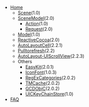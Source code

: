 * [Home](Home)
	* [Scene](Scene)(1.0)
	* [SceneModel](SceneModel)(2.0)
		* [Action](Action)(1.0)
		* [Request](Request)(2.0)
	* [Model](Model)(1.0)
	* [ReactiveCocoa](ReactiveCocoa)(2.0)
	* [AutoLayoutCell](AutoLayoutCell)(2.2.1)
	* [Pulltorefresh](pulltorefresh+infinitescrolling)(2.2)
	* [AutoLayout-UIScrollView](AutoLayout-UIScrollView)(2.2.3)
	* Others
		* [EasyKit](EasyKit)(2.0.1)
		* [IconFont](IconFont)(1.0.3)
		* [RegExCategories](RegExCategories)(2.0.2)
		* [TMCache](TMCache)(2.0.2)
		* [GCDObjC](GCDObjC)(2.0.2)
		* [UICKeyChainStore](UICKeyChainStore)(1.0)
* [FAQ](FAQ)